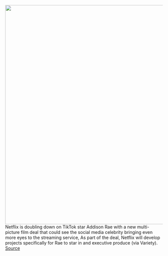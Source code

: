 <img src='https://cdn.vox-cdn.com/thumbor/bMfgdNG5-hs6w_Jty752UPZ89II=/0x0:4988x3330/1200x800/filters:focal(2559x673:3357x1471)/cdn.vox-cdn.com/uploads/chorus_image/image/69831967/1336432090.0.jpg' width='700px' /><br/>
Netflix is doubling down on TikTok star Addison Rae with a new multi-picture film deal that could see the social media celebrity bringing even more eyes to the streaming service, As part of the deal, Netflix will develop projects specifically for Rae to star in and executive produce (via Variety).
<a href='https://www.theverge.com/2021/9/8/22663082/addison-rae-tiktok-netflix-film-deal-hes-all-that'> Source <a/>